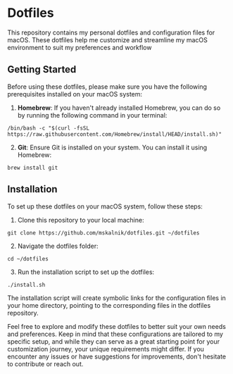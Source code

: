 # Dotfiles

This repository contains my personal dotfiles and configuration files for macOS. These dotfiles help me customize and
streamline my macOS environment to suit my preferences and workflow

## Getting Started

Before using these dotfiles, please make sure you have the following prerequisites installed on your macOS system:

1. **Homebrew**: If you haven't already installed Homebrew, you can do so by running the following command in your
terminal:

```shell
/bin/bash -c "$(curl -fsSL https://raw.githubusercontent.com/Homebrew/install/HEAD/install.sh)"
```

2. **Git**: Ensure Git is installed on your system. You can install it using Homebrew:

```shell
brew install git
```

## Installation

To set up these dotfiles on your macOS system, follow these steps:

1. Clone this repository to your local machine:

```shell
git clone https://github.com/mskalnik/dotfiles.git ~/dotfiles
```

2. Navigate the dotfiles folder:

```shell
cd ~/dotfiles
```

3. Run the installation script to set up the dotfiles:

```shell
./install.sh
```

The installation script will create symbolic links for the configuration files in your home directory, pointing to the
corresponding files in the dotfiles repository.

Feel free to explore and modify these dotfiles to better suit your own needs and preferences. Keep in mind that these
configurations are tailored to my specific setup, and while they can serve as a great starting point for your
customization journey, your unique requirements might differ. If you encounter any issues or have suggestions for
improvements, don't hesitate to contribute or reach out.
